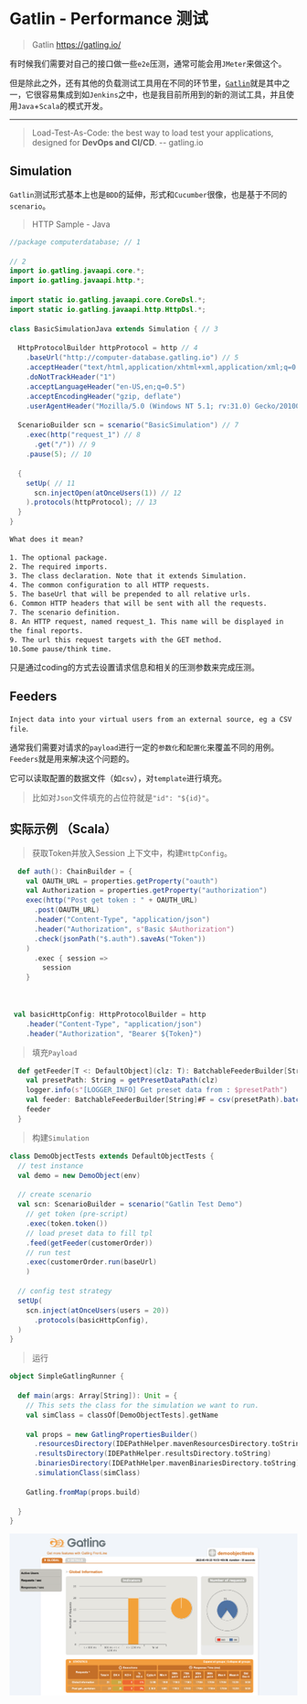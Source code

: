 # Gatlin - Performance 测试

> Gatlin https://gatling.io/

有时候我们需要对自己的接口做一些`e2e`压测，通常可能会用`JMeter`来做这个。

但是除此之外，还有其他的负载测试工具用在不同的环节里，[`Gatlin`](https://gatling.io/)就是其中之一，它很容易集成到如`Jenkins`之中，也是我目前所用到的新的测试工具，并且使用`Java`+`Scala`的模式开发。

---

> Load-Test-As-Code: the best way to load test your applications, designed for **DevOps and CI/CD**. -- gatling.io



## Simulation

`Gatlin`测试形式基本上也是`BDD`的延伸，形式和`Cucumber`很像，也是基于不同的`scenario`。

> HTTP Sample - Java

```java
//package computerdatabase; // 1

// 2
import io.gatling.javaapi.core.*;
import io.gatling.javaapi.http.*;

import static io.gatling.javaapi.core.CoreDsl.*;
import static io.gatling.javaapi.http.HttpDsl.*;

class BasicSimulationJava extends Simulation { // 3

  HttpProtocolBuilder httpProtocol = http // 4
    .baseUrl("http://computer-database.gatling.io") // 5
    .acceptHeader("text/html,application/xhtml+xml,application/xml;q=0.9,*/*;q=0.8") // 6
    .doNotTrackHeader("1")
    .acceptLanguageHeader("en-US,en;q=0.5")
    .acceptEncodingHeader("gzip, deflate")
    .userAgentHeader("Mozilla/5.0 (Windows NT 5.1; rv:31.0) Gecko/20100101 Firefox/31.0");

  ScenarioBuilder scn = scenario("BasicSimulation") // 7
    .exec(http("request_1") // 8
      .get("/")) // 9
    .pause(5); // 10

  {
    setUp( // 11
      scn.injectOpen(atOnceUsers(1)) // 12
    ).protocols(httpProtocol); // 13
  }
}
```

```
What does it mean?

1. The optional package.
2. The required imports.
3. The class declaration. Note that it extends Simulation.
4. The common configuration to all HTTP requests.
5. The baseUrl that will be prepended to all relative urls.
6. Common HTTP headers that will be sent with all the requests.
7. The scenario definition.
8. An HTTP request, named request_1. This name will be displayed in the final reports.
9. The url this request targets with the GET method.
10.Some pause/think time.
```

只是通过coding的方式去设置请求信息和相关的压测参数来完成压测。



## Feeders

`Inject data into your virtual users from an external source, eg a CSV file`.

通常我们需要对请求的`payload`进行一定的`参数化`和`配置化`来覆盖不同的用例。`Feeders`就是用来解决这个问题的。

它可以读取配置的数据文件（如`csv`），对`template`进行填充。

>  比如对`Json`文件填充的占位符就是`"id": "${id}"`。



## 实际示例 （Scala）

> 获取Token并放入Session 上下文中，构建`HttpConfig`。

```scala
  def auth(): ChainBuilder = {
    val OAUTH_URL = properties.getProperty("oauth")
    val Authorization = properties.getProperty("authorization")
    exec(http("Post get token : " + OAUTH_URL)
      .post(OAUTH_URL)
      .header("Content-Type", "application/json")
      .header("Authorization", s"Basic $Authorization")
      .check(jsonPath("$.auth").saveAs("Token"))
    )
      .exec { session =>
        session
    }
 
    
```

```scala
 val basicHttpConfig: HttpProtocolBuilder = http
    .header("Content-Type", "application/json")
    .header("Authorization", "Bearer ${Token}")
```



> 填充`Payload`

```scala
  def getFeeder[T <: DefaultObject](clz: T): BatchableFeederBuilder[String]#F = {
    val presetPath: String = getPresetDataPath(clz)
    logger.info(s"[LOGGER_INFO] Get preset data from : $presetPath")
    val feeder: BatchableFeederBuilder[String]#F = csv(presetPath).batch(200).random
    feeder
  }
```



> 构建`Simulation`

```scala
class DemoObjectTests extends DefaultObjectTests {
  // test instance
  val demo = new DemoObject(env)

  // create scenario
  val scn: ScenarioBuilder = scenario("Gatlin Test Demo")
    // get token (pre-script)
    .exec(token.token())
    // load preset data to fill tpl
    .feed(getFeeder(customerOrder))
    // run test
    .exec(customerOrder.run(baseUrl)
    )

  // config test strategy
  setUp(
    scn.inject(atOnceUsers(users = 20))
      .protocols(basicHttpConfig),
  )
}
```

> 运行

```scala
object SimpleGatlingRunner {

  def main(args: Array[String]): Unit = {
    // This sets the class for the simulation we want to run.
    val simClass = classOf[DemoObjectTests].getName

    val props = new GatlingPropertiesBuilder()
      .resourcesDirectory(IDEPathHelper.mavenResourcesDirectory.toString)
      .resultsDirectory(IDEPathHelper.resultsDirectory.toString)
      .binariesDirectory(IDEPathHelper.mavenBinariesDirectory.toString)
      .simulationClass(simClass)

    Gatling.fromMap(props.build)

  }
}
```



![](_media\20220403-01.png)